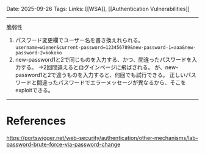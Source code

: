
Date: 2025-09-26
Tags: 
Links:  [[WSA]], [[Authentication Vulnerabilities]]

***

脆弱性
1. パスワード変更欄でユーザー名を書き換えれられる。`username=wiener&current-password=123456789&new-password-1=aaa&new-password-2=kokoko`
2. new-password1と2で同じものを入力する、かつ、間違ったパスワードを入力する。
   →2回間違えるとログインページに飛ばされる。
   が、new-password1と2で違うものを入力すると、何回でも試行できる。
   正しいパスワードと間違ったパスワードでエラーメッセージが異なるから、そこをexploitできる。

***
# References

https://portswigger.net/web-security/authentication/other-mechanisms/lab-password-brute-force-via-password-change